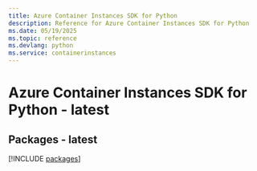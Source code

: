 ```yaml
---
title: Azure Container Instances SDK for Python
description: Reference for Azure Container Instances SDK for Python
ms.date: 05/19/2025
ms.topic: reference
ms.devlang: python
ms.service: containerinstances
---
```

# Azure Container Instances SDK for Python - latest
## Packages - latest
[!INCLUDE [packages](container-instances-index.md)]